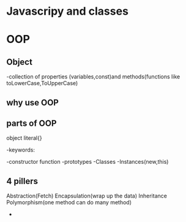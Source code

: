 # Javascripy and classes

# OOP

## Object
-collection of properties (variables,const)and methods(functions like toLowerCase,ToUpperCase)

## why use OOP

## parts of OOP
object literal{}

-keywords:

-constructor function
-prototypes
-Classes
-Instances(new,this)


## 4 pillers
Abstraction(Fetch)
Encapsulation(wrap up the data)
Inheritance
Polymorphism(one method can do many method)

-
